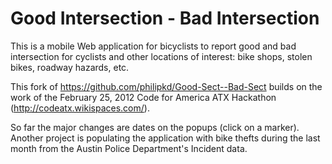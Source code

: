 # Good Intersection - Bad Intersection

This is a mobile Web application for bicyclists to report good and bad
intersection for cyclists and other locations of interest: bike shops,
stolen bikes, roadway hazards, etc.

This fork of https://github.com/philipkd/Good-Sect--Bad-Sect builds on
the work of the February 25, 2012 Code for America ATX Hackathon
(http://codeatx.wikispaces.com/).

So far the major changes are dates on the popups (click on a marker).
Another project is populating the application with bike thefts during
the last month from the Austin Police Department's Incident data.
